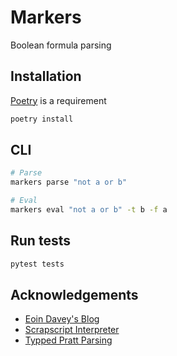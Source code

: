 # Markers

Boolean formula parsing

## Installation

[Poetry](https://python-poetry.org/) is a requirement

```bash
poetry install
```

## CLI

```bash
# Parse
markers parse "not a or b"

# Eval
markers eval "not a or b" -t b -f a
```

## Run tests

```bash
pytest tests
```

## Acknowledgements

- [Eoin Davey's Blog](https://vey.ie/2018/10/04/RecursiveDescent.html)
- [Scrapscript Interpreter](https://github.com/tekknolagi/scrapscript)
- [Typped Pratt Parsing](https://abarker.github.io/typped/pratt_parsing_intro.html)
